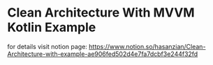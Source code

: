 # Clean Architecture With MVVM Kotlin Example

for details visit notion page:
<a>https://www.notion.so/hasanzian/Clean-Architecture-with-example-ae906fed502d4e7fa7dcbf3e244f32fd</a>
